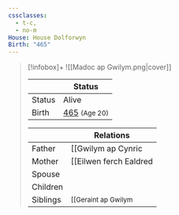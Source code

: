 ```yaml
---
cssclasses:
  - t-c,
  - no-m
House: House Dolforwyn
Birth: "465"
---
```

> [!infobox]+
> ![[Madoc ap Gwilym.png|cover]]
>
> || Status   |
> | ---- | ---- |
> |Status| Alive|
> |Birth| [465](465) <small>(Age 20)</small> |
>
> || Relations   |
> | ---- | ---- |
> | Father |[[Gwilym ap Cynric|Gwilym ap Cynric]] |
> | Mother | [[Eilwen ferch Ealdred|Eilwen ferch Ealdred]] |
> | Spouse | |
> | Children||
> | Siblings |<small>[[Geraint ap Gwilym|Geraint ap Gwilym]] (Older brother), [[Maelona ferch Eilwen|Maelona ferch Eilwen]] (Older sister) </small> |

